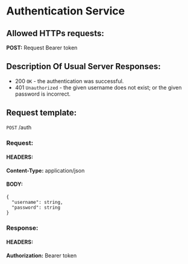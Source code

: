 # Authentication Service
## Allowed HTTPs requests:
__POST:__ Request Bearer token
## Description Of Usual Server Responses:
* 200 `OK` - the authentication was successful.
* 401 `Unauthorized` - the given username does not exist; or the given password is incorrect.
## Request template:
`POST` /auth
### Request:
#### HEADERS:
__Content-Type:__ application/json
#### BODY:
```
{
  "username": string,
  "password": string
}
```
### Response:
#### HEADERS:
__Authorization:__ Bearer token
